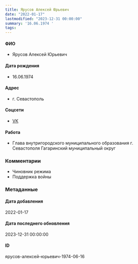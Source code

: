 ```yaml
---
title: Ярусов Алексей Юрьевич
date: "2022-01-17"
lastmodified: "2023-12-31 00:00:00"
summary: '16.06.1974 '
tags: 
---
```

<!--# pp1-->
<!--## Фигурант-->
<!--### Личные данные-->
#### ФИО
- Ярусов Алексей Юрьевич
#### Дата рождения
- 16.06.1974
#### Адрес
- г. Севастополь
#### Соцсети
- [VK](https://vk.com/id516818346)
#### Работа
- Глава внутригородского муниципального образования г. Севастополя Гагаринский муниципальный округ
### Комментарии
- Чиновник режима
- Поддержка войны
### Метаданные
#### Дата добавления
2022-01-17
#### Дата последнего обновления
2023-12-31 00:00:00
#### ID
ярусов-алексей-юрьевич-1974-06-16
<!--## END;-->
